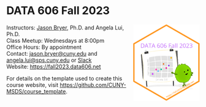 DATA 606 Fall 2023
================

<a href='https://fall2023.data606.net'><img src='website/static/images/course_logo.png' align="right" height="200" /></a>

Instructors: [Jason Bryer](https://bryer.org), Ph.D. and Angela Lui,
Ph.D.  
Class Meetup: Wednesdays at 8:00pm  
Office Hours: By appointment  
Contact: <jason.bryer@cuny.edu> and <angela.lui@sps.cuny.edu> or
[Slack](https://DATA606Fall2023.slack.com/)  
Website: <https://fall2023.data606.net>

For details on the template used to create this course website, visit
<https://github.com/CUNY-MSDS/course_template>.
